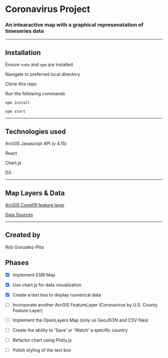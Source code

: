 # Coronavirus Project

### An intearactive map with a graphical represenatation of timeseries data

---

## Installation

Ensure `node` and `npm` are installed

Navigate to preferred local directory

Clone this repo

Run the following commands

```
npm install

npm start
```


---

## Technologies used

ArcGIS Javascript API (v 4.15)

React

Chart.js

D3

---

## Map Layers & Data

[ArcGIS Covid19 feature layer](https://services1.arcgis.com/0MSEUqKaxRlEPj5g/ArcGIS/rest/services/Coronavirus_2019_nCoV_Cases/FeatureServer/1)

[Data Sources](https://datahub.io/core/covid-19#resource-countries-aggregated)

---

## Created by

Rob Gonzalez-Pita

## Phases 

- [x] Implement ESRI Map 

- [x] Use chart.js for data visualization

- [x] Create a text box to display numerical data

- [ ] Incorporate another ArcGIS FeatureLayer (Coronavirus by U.S. County Feature Layer)

- [ ] Implement the OpenLayers Map (only us GeoJSON and CSV files) 

- [ ] Create the ability to 'Save' or 'Watch' a specific country 

- [ ] Refactor chart using Plotly.js 

- [ ] Polish styling of the text box 




